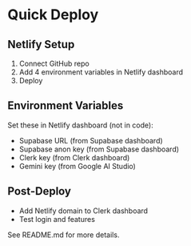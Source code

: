 # Quick Deploy

## Netlify Setup

1. Connect GitHub repo
2. Add 4 environment variables in Netlify dashboard
3. Deploy

## Environment Variables

Set these in Netlify dashboard (not in code):

- Supabase URL (from Supabase dashboard)
- Supabase anon key (from Supabase dashboard)
- Clerk key (from Clerk dashboard)
- Gemini key (from Google AI Studio)

## Post-Deploy

- Add Netlify domain to Clerk dashboard
- Test login and features

See README.md for more details.
